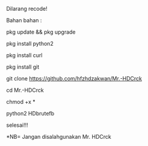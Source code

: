Dilarang recode!

Bahan bahan :

pkg update && pkg upgrade

pkg install python2

pkg install curl

pkg install git

git clone https://github.com/hfzhdzakwan/Mr.-HDCrck

cd Mr.-HDCrck

chmod +x *

python2 HDbrutefb

selesai!!! 

*NB= Jangan disalahgunakan
Mr. HDCrck
